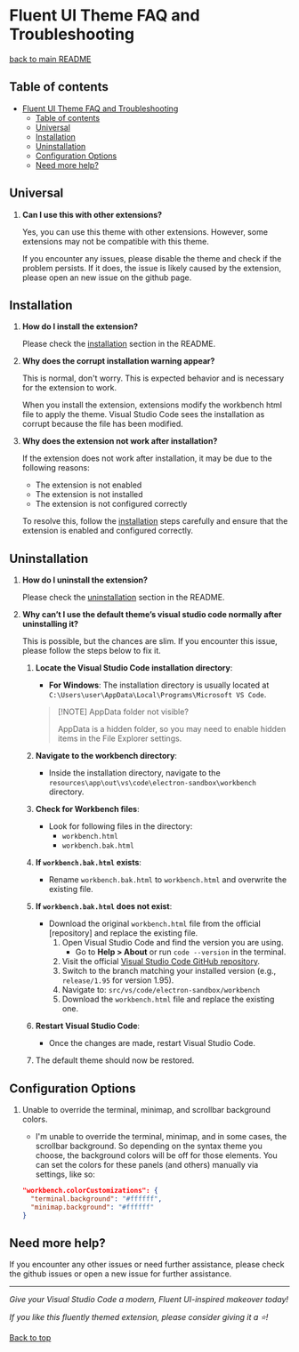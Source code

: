 # Fluent UI Theme FAQ and Troubleshooting

[back to main README](/README.md)

## Table of contents

- [Fluent UI Theme FAQ and Troubleshooting](#fluent-ui-theme-faq-and-troubleshooting)
    - [Table of contents](#table-of-contents)
    - [Universal](#universal)
    - [Installation](#installation)
    - [Uninstallation](#uninstallation)
    - [Configuration Options](#configuration-options)
    - [Need more help?](#need-more-help)

## Universal

1.  **Can I use this with other extensions?**

    Yes, you can use this theme with other extensions. However, some extensions may not be
    compatible with this theme.

    If you encounter any issues, please disable the theme and check if the problem persists. If it
    does, the issue is likely caused by the extension, please open an new issue on the github page.

## Installation

1.  **How do I install the extension?**

    Please check the [installation](/README.md#installation) section in the README.

2.  **Why does the corrupt installation warning appear?**

    This is normal, don't worry. This is expected behavior and is necessary for the extension to
    work.

    When you install the extension, extensions modify the workbench html file to apply the theme.
    Visual Studio Code sees the installation as corrupt because the file has been modified.

3.  **Why does the extension not work after installation?**

    If the extension does not work after installation, it may be due to the following reasons:
    - The extension is not enabled
    - The extension is not installed
    - The extension is not configured correctly

    To resolve this, follow the [installation](/README.md#installation) steps carefully and ensure
    that the extension is enabled and configured correctly.

## Uninstallation

1. **How do I uninstall the extension?**

    Please check the [uninstallation](/README.md#uninstallation) section in the README.

2. **Why can’t I use the default theme’s visual studio code normally after uninstalling it?**

    This is possible, but the chances are slim. If you encounter this issue, please follow the steps
    below to fix it.
    1. **Locate the Visual Studio Code installation directory**:
        - **For Windows**: The installation directory is usually located at
          `C:\Users\user\AppData\Local\Programs\Microsoft VS Code`.

        > [!NOTE] AppData folder not visible?
        >
        > AppData is a hidden folder, so you may need to enable hidden items in the File Explorer
        > settings.

    2. **Navigate to the workbench directory**:
        - Inside the installation directory, navigate to the
          `resources\app\out\vs\code\electron-sandbox\workbench` directory.
    3. **Check for Workbench files**:
        - Look for following files in the directory:
            - `workbench.html`
            - `workbench.bak.html`
    4. **If `workbench.bak.html` exists**:
        - Rename `workbench.bak.html` to `workbench.html` and overwrite the existing file.
    5. **If `workbench.bak.html` does not exist**:
        - Download the original `workbench.html` file from the official [repository] and replace the
          existing file.
            1. Open Visual Studio Code and find the version you are using.
                - Go to **Help > About** or run `code --version` in the terminal.
            2. Visit the official
               [Visual Studio Code GitHub repository](https://github.com/microsoft/vscode/).
            3. Switch to the branch matching your installed version (e.g., `release/1.95` for
               version 1.95).
            4. Navigate to: `src/vs/code/electron-sandbox/workbench`
            5. Download the `workbench.html` file and replace the existing one.
    6. **Restart Visual Studio Code**:
        - Once the changes are made, restart Visual Studio Code.
    7. The default theme should now be restored.

## Configuration Options

1. Unable to override the terminal, minimap, and scrollbar background colors.
    - I'm unable to override the terminal, minimap, and in some cases, the scrollbar background. So
      depending on the syntax theme you choose, the background colors will be off for those
      elements. You can set the colors for these panels (and others) manually via settings, like so:

    ```json
    "workbench.colorCustomizations": {
      "terminal.background": "#ffffff",
      "minimap.background": "#ffffff"
    }
    ```

## Need more help?

If you encounter any other issues or need further assistance, please check the github issues or open
a new issue for further assistance.

---

_Give your Visual Studio Code a modern, Fluent UI-inspired makeover today!_

_If you like this fluently themed extension, please consider giving it a ⭐!_

[Back to top](#fluent-ui-theme-faq-and-troubleshooting)
